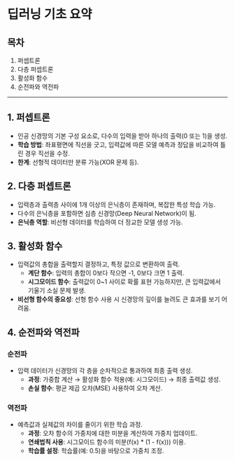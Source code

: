 # 딥러닝 기초 요약

## 목차
1. 퍼셉트론
2. 다층 퍼셉트론
3. 활성화 함수
4. 순전파와 역전파

---

## 1. 퍼셉트론
- 인공 신경망의 기본 구성 요소로, 다수의 입력을 받아 하나의 출력(0 또는 1)을 생성.
- **학습 방법**: 좌표평면에 직선을 긋고, 입력값에 따른 모델 예측과 정답을 비교하여 틀린 경우 직선을 수정.
- **한계**: 선형적 데이터만 분류 가능(XOR 문제 등).

## 2. 다층 퍼셉트론
- 입력층과 출력층 사이에 1개 이상의 은닉층이 존재하며, 복잡한 특성 학습 가능.
- 다수의 은닉층을 포함하면 심층 신경망(Deep Neural Network)이 됨.
- **은닉층 역할**: 비선형 데이터를 학습하여 더 정교한 모델 생성 가능.

## 3. 활성화 함수
- 입력값의 총합을 출력할지 결정하고, 특정 값으로 변환하여 출력.
    - **계단 함수**: 입력의 총합이 0보다 작으면 -1, 0보다 크면 1 출력.
    - **시그모이드 함수**: 출력값이 0~1 사이로 확률 표현 가능하지만, 큰 입력값에서 기울기 소실 문제 발생.
- **비선형 함수의 중요성**: 선형 함수 사용 시 신경망의 깊이를 늘려도 큰 효과를 보기 어려움.

## 4. 순전파와 역전파
### 순전파
- 입력 데이터가 신경망의 각 층을 순차적으로 통과하여 최종 출력 생성.
    - **과정**: 가중합 계산 → 활성화 함수 적용(예: 시그모이드) → 최종 출력값 생성.
    - **손실 함수**: 평균 제곱 오차(MSE) 사용하여 오차 계산.

### 역전파
- 예측값과 실제값의 차이를 줄이기 위한 학습 과정.
    - **과정**: 오차 함수의 가중치에 대한 미분을 계산하여 가중치 업데이트.
    - **연쇄법칙 사용**: 시그모이드 함수의 미분(f(x) * (1 - f(x))) 이용.
    - **학습률 설정**: 학습률(예: 0.5)을 바탕으로 가중치 조정.
